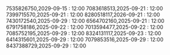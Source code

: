 7535826750,2029-09-15 : 12:00
7083618513,2025-09-21 : 12:00
7399715570,2025-09-21 : 12:00
8280518117,2026-09-21 : 12:00
7430172540,2025-09-29 : 12:00
6564702160,2025-09-21 : 12:00
6791758186,2025-09-22 : 12:00
7013594477,2025-09-22 : 12:00
7085752195,2025-09-29 : 12:00
8324131117,2025-09-23 : 12:00
6414315601,2025-09-29 : 12:00
7079853516,2025-09-29 : 12:00
8437388729,2025-09-29 : 12:00
